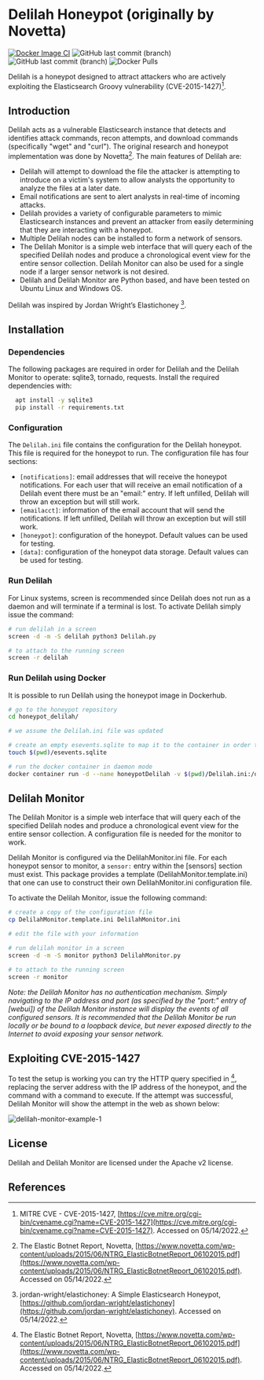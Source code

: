 # Delilah Honeypot (originally by Novetta)
[![Docker Image CI](https://github.com/verovaleros/honeypot_delilah/actions/workflows/docker-image.yml/badge.svg)](https://github.com/stratosphereips/netflowlabeler/actions/workflows/docker-image.yml)
![GitHub last commit (branch)](https://img.shields.io/github/last-commit/verovaleros/honeypot_delilah)
![GitHub last commit (branch)](https://img.shields.io/badge/python-3.8.10-brightgreen)
![Docker Pulls](https://img.shields.io/docker/pulls/verovaleros/delilah?color=green)

Delilah is a honeypot designed to attract attackers who are actively exploiting the Elasticsearch Groovy vulnerability (CVE-2015-1427)[^1].

## Introduction

Delilah acts as a vulnerable Elasticsearch instance that detects and identifies attack commands, recon attempts, and download commands (specifically "wget" and "curl"). The original research and honeypot implementation was done by Novetta[^3]. The main features of Delilah are:
- Delilah will attempt to download the file the attacker is attempting to introduce on a victim's system to allow analysts the opportunity to analyze the files at a later date. 
- Email notifications are sent to alert analysts in real-time of incoming attacks.
- Delilah provides a variety of configurable parameters to mimic Elasticsearch instances and prevent an attacker from easily determining that they are interacting with a honeypot. 
- Multiple Delilah nodes can be installed to form a network of sensors.
- The Delilah Monitor is a simple web interface that will query each of the specified Delilah nodes and produce a chronological event view for the entire sensor collection. Delilah Monitor can also be used for a single node if a larger sensor network is not desired.
-  Delilah and Delilah Monitor are Python based, and have been tested on Ubuntu Linux and Windows OS.

Delilah was inspired by Jordan Wright’s Elastichoney [^2].

## Installation

### Dependencies

The following packages are required in order for Delilah and the Delilah Monitor to operate: sqlite3, tornado, requests. Install the required dependencies with:

```bash
  apt install -y sqlite3
  pip install -r requirements.txt
```

### Configuration

The `Delilah.ini` file contains the configuration for the Delilah honeypot. This file is required for the honeypot to run. The configuration file has four sections:

- `[notifications]`: email addresses that will receive the honeypot notifications. For each user that will receive an email notification of a Delilah event there must be an "email:" entry. If left unfilled, Delilah will throw an exception but will still work.
- `[emailacct]`: information of the email account that will send the notifications. If left unfilled, Delilah will throw an exception but will still work.
- `[honeypot]`: configuration of the honeypot. Default values can be used for testing.
- `[data]`: configuration of the honeypot data storage. Default values can be used for testing.

### Run Delilah

For Linux systems, screen is recommended since Delilah does not run as a daemon and will terminate if a terminal is lost. To activate Delilah simply issue the command:

```bash
# run delilah in a screen
screen -d -m -S delilah python3 Delilah.py

# to attach to the running screen
screen -r delilah
```

### Run Delilah using Docker

It is possible to run Delilah using the honeypot image in Dockerhub. 

```bash
# go to the honeypot repository
cd honeypot_delilah/

# we assume the Delilah.ini file was updated

# create an empty esevents.sqlite to map it to the container in order to have persistent storage of the results
touch $(pwd)/esevents.sqlite

# run the docker container in daemon mode
docker container run -d --name honeypotDelilah -v $(pwd)/Delilah.ini:/delilah/Delilah.ini:ro -v $(pwd)/esevents.sqlite:/delilah/esevents.sqlite -p 9200:9200 verovaleros/delilah:latest
```

## Delilah Monitor

The Delilah Monitor is a simple web interface that will query each of the specified Delilah nodes and produce a chronological event view for the entire sensor collection. A configuration file is needed for the monitor to work.


Delilah Monitor is configured via the DelilahMonitor.ini file. For each honeypot sensor to monitor, a `sensor:` entry within the [sensors] section must exist. This package provides a template (DelilahMonitor.template.ini) that one can use to construct their own DelilahMonitor.ini configuration file.


To activate the Delilah Monitor, issue the following command:

```bash
# create a copy of the configuration file
cp DelilahMonitor.template.ini DelilahMonitor.ini

# edit the file with your information

# run delilah monitor in a screen
screen -d -m -S monitor python3 DelilahMonitor.py

# to attach to the running screen
screen -r monitor
```

*Note: the Delilah Monitor has no authentication mechanism. Simply navigating to the IP address and port (as specified by the "port:" entry of [webui]) of the Delilah Monitor instance will display the events of all configured sensors. It is recommended that the Delilah Monitor be run locally or be bound to a loopback device, but never exposed directly to the Internet to avoid exposing your sensor network.*

## Exploiting CVE-2015-1427

To test the setup is working you can try the HTTP query specified in [^3], replacing the server address with the IP address of the honeypot, and the command with a command to execute. If the attempt was successful, Delilah Monitor will show the attempt in the web as shown below:

![delilah-monitor-example-1](https://user-images.githubusercontent.com/2458879/168423981-6f4fa44e-1a11-4c73-b8be-43a9abbb4ab0.png)


## License

Delilah and Delilah Monitor are licensed under the Apache v2 license.

## References
[^1]: MITRE CVE - CVE-2015-1427, [https://cve.mitre.org/cgi-bin/cvename.cgi?name=CVE-2015-1427](https://cve.mitre.org/cgi-bin/cvename.cgi?name=CVE-2015-1427). Accessed on 05/14/2022.
[^2]: jordan-wright/elastichoney: A Simple Elasticsearch Honeypot, [https://github.com/jordan-wright/elastichoney](https://github.com/jordan-wright/elastichoney). Accessed on 05/14/2022.
[^3]: The Elastic Botnet Report, Novetta, [https://www.novetta.com/wp-content/uploads/2015/06/NTRG_ElasticBotnetReport_06102015.pdf](https://www.novetta.com/wp-content/uploads/2015/06/NTRG_ElasticBotnetReport_06102015.pdf). Accessed on 05/14/2022.
